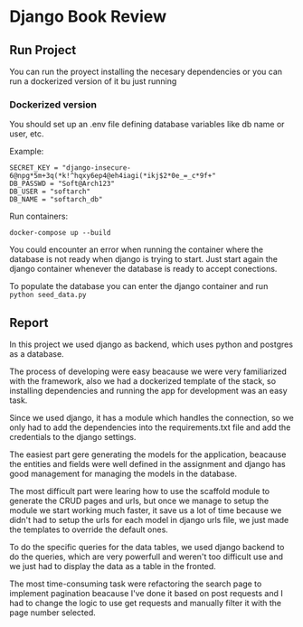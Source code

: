 # Django Book Review

## Run Project
You can run the proyect installing the necesary dependencies or you can run a dockerized version of it bu just running 


### Dockerized version

You should set up an .env file defining database variables like db name or user, etc.

Example:

```
SECRET_KEY = "django-insecure-6@npg*5m+3q(*k!^hqxy6ep4@eh4iagi(*ikj$2*0e_=_c*9f+"
DB_PASSWD = "Soft@Arch123"
DB_USER = "softarch"
DB_NAME = "softarch_db"
```

Run containers:

`docker-compose up --build`

You could encounter an error when running the container where the database is not ready when django is trying to start. Just start again the django container whenever the database is ready to accept conections.

To populate the database you can enter the django container and run
`python seed_data.py`


## Report

In this project we used django as backend, which uses python and postgres as a database.

The process of developing were easy beacause we were very familiarized with the framework, also we had a dockerized template of the stack, so installing dependencies and running the app for development was an easy task.

Since we used django, it has a module which handles the connection, so we only had to add the dependencies into the requirements.txt file and add the credentials to the django settings.

The easiest part gere generating the models for the application, beacause the entities and fields were well defined in the assignment and django has good management for managing the models in the database.

The most difficult part were learing how to use the scaffold module to generate the CRUD pages and urls, but once we manage to setup the module we start working much faster, it save us a lot of time because we didn't had to setup the urls for each model in django urls file, we just made the templates to override the default ones.

To do the specific queries for the data tables, we used django backend to do the queries, which are very powerfull and weren't too difficult use and we just had to display the data as a table in the fronted.

The most time-consuming task were refactoring the search page to implement pagination beacause I've done it based on post requests and I had to change the logic to use get requests and manually filter it with the page number selected.
